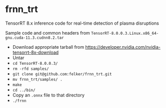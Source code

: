 # frnn_trt
TensorRT 8.x inference code for real-time detection of plasma disruptions

Sample code and common headers from `TensorRT-8.0.0.3.Linux.x86_64-gnu.cuda-11.3.cudnn8.2.tar`

- Download appropriate tarball from https://developer.nvidia.com/nvidia-tensorrt-8x-download
- Untar
- `cd TensorRT-8.0.0.3/`
- `rm -rfd samples/`
- `git clone git@github.com:felker/frnn_trt.git`
- `mv frnn_trt/samples/ .`
- `make`
- `cd ../bin/`
- Copy an `.onnx` file to that directory
- `./frnn`

